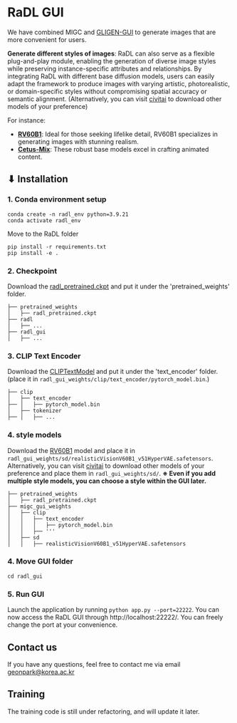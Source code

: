 # RaDL GUI
We have combined MIGC and [GLIGEN-GUI](https://github.com/mut-ex/gligen-gui) to generate images that are more convenient for users.

**Generate different styles of images**: RaDL can also serve as a flexible plug-and-play module, enabling the generation of diverse image styles while preserving instance-specific attributes and relationships. By integrating RaDL with different base diffusion models, users can easily adapt the framework to produce images with varying artistic, photorealistic, or domain-specific styles without compromising spatial accuracy or semantic alignment. 
(Alternatively, you can visit [civitai](https://civitai.com/) to download other models of your preference)

For instance:
- **[RV60B1](https://civitai.com/models/4201/realistic-vision-v60-b1)**: Ideal for those seeking lifelike detail, RV60B1 specializes in generating images with stunning realism.
- **[Cetus-Mix](https://civitai.com/models/6755/cetus-mix)**: These robust base models excel in crafting animated content.

## ⬇ Installation
### 1. Conda environment setup
```
conda create -n radl_env python=3.9.21
conda activate radl_env
```
Move to the RaDL folder
```
pip install -r requirements.txt
pip install -e .
```

### 2. Checkpoint
Download the [radl_pretrained.ckpt](https://drive.google.com/file/d/1wD_xokpeKK8MxXhmnQ2DkN-ihkBzlGZz/view?usp=sharing) and put it under the 'pretrained_weights' folder.
```
├── pretrained_weights
│   ├── radl_pretrained.ckpt
├── radl
│   ├── ...
├── radl_gui
│   ├── ...
```

### 3. CLIP Text Encoder
Download the [CLIPTextModel](https://drive.google.com/file/d/1Z_BFepTXMbe-cib7Lla5A224XXE1mBcS/view?usp=sharing) and put it under the 'text_encoder' folder.
(place it in `radl_gui_weights/clip/text_encoder/pytorch_model.bin`.)
```
├── clip
│   ├── text_encoder
├── │   ├── pytorch_model.bin
│   ├── tokenizer
├── │   ├── ...
```

### 4. style models 
Download the [RV60B1](https://civitai.com/models/4201/realistic-vision-v60-b1) model and place it in `radl_gui_weights/sd/realisticVisionV60B1_v51HyperVAE.safetensors`. Alternatively, you can visit [civitai](https://civitai.com/) to download other models of your preference and place them in `radl_gui_weights/sd/`.
**※ Even if you add multiple style models, you can choose a style within the GUI later.**

```
├── pretrained_weights
│   ├── radl_pretrained.ckpt
├── migc_gui_weights
│   ├── clip
│   │   ├── text_encoder
│   │   │   ├── pytorch_model.bin
│   │   ├── '''
│   ├── sd
│   │   ├── realisticVisionV60B1_v51HyperVAE.safetensors
```

### 4. Move GUI folder
```
cd radl_gui
```

### 5. Run GUI
Launch the application by running `python app.py --port=22222`. You can now access the RaDL GUI through http://localhost:22222/. You can freely change the port at your convenience.


## Contact us
If you have any questions, feel free to contact me via email geonpark@korea.ac.kr


## Training
The training code is still under refactoring, and will update it later.

